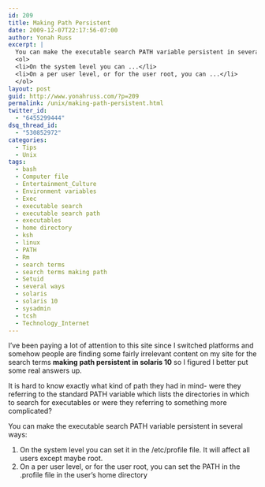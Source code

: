 ```yaml
---
id: 209
title: Making Path Persistent
date: 2009-12-07T22:17:56-07:00
author: Yonah Russ
excerpt: |
  You can make the executable search PATH variable persistent in several ways:
  <ol>
  <li>On the system level you can ...</li>
  <li>On a per user level, or for the user root, you can ...</li>
  </ol>
layout: post
guid: http://www.yonahruss.com/?p=209
permalink: /unix/making-path-persistent.html
twitter_id:
  - "6455299444"
dsq_thread_id:
  - "530852972"
categories:
  - Tips
  - Unix
tags:
  - bash
  - Computer file
  - Entertainment_Culture
  - Environment variables
  - Exec
  - executable search
  - executable search path
  - executables
  - home directory
  - ksh
  - linux
  - PATH
  - Rm
  - search terms
  - search terms making path
  - Setuid
  - several ways
  - solaris
  - solaris 10
  - sysadmin
  - tcsh
  - Technology_Internet
---
```

I&#8217;ve been paying a lot of attention to this site since I switched platforms and somehow people are finding some fairly irrelevant content on my site for the search terms **making path persistent in solaris 10** so I figured I better put some real answers up.

It is hard to know exactly what kind of path they had in mind- were they referring to the standard PATH variable which lists the directories in which to search for executables or were they referring to something more complicated?

You can make the executable search PATH variable persistent in several ways:

  1. On the system level you can set it in the /etc/profile file. It will affect all users except maybe root.
  2. On a per user level, or for the user root, you can set the PATH in the .profile file in the user&#8217;s home directory